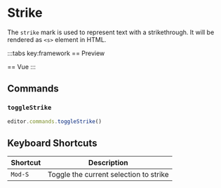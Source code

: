 # Strike

The `strike` mark is used to represent text with a strikethrough. It will be rendered as `<s>` element in HTML.

<script setup>
import { ExamplePlaygroundLazy } from '../../components/example-playground-lazy'
import App from '../../components/vue-strike/App.vue'
</script>

:::tabs key:framework
== Preview

<div class="p-2"><App/></div>
== Vue
<ExamplePlaygroundLazy example="vue-strike" />
:::

## Commands

### `toggleStrike`

```ts
editor.commands.toggleStrike()
```

## Keyboard Shortcuts

| Shortcut | Description                            |
| -------- | -------------------------------------- |
| `Mod-S`  | Toggle the current selection to strike |
